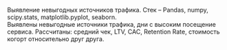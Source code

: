 Выявление невыгодных источников трафика. 
Стек – Pandas, numpy, scipy.stats, matplotlib.pyplot, seaborn.  
Выявлены невыгодные источники трафика, дни с высоким посещение сервиса. Рассчитаны: средний чек, LTV, CAC, Retention Rate, стоимость когорт относительно друг друга. 
